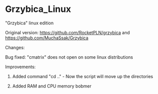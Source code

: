 # Grzybica_Linux
"Grzybica" linux edition

Original version: https://github.com/RocketPLN/grzybica
             and  https://github.com/MuchaSsak/Grzybica

Changes:

Bug fixed:
"cmatrix" does not open on some linux distributions

Improvements:
1. Added command "cd .." - Now the script will move up the directories

2. Added RAM and CPU memory bobmer


